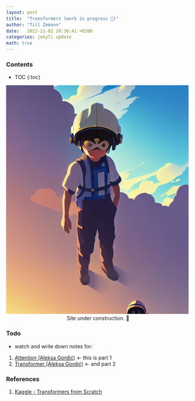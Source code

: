 ```yaml
---
layout: post
title:  "Transformers (work in progress 👷)"
author: "Till Zemann"
date:   2022-11-02 20:36:41 +0200
categories: jekyll update
math: true
---
```


### Contents
* TOC
{:toc}

<!-- builder image -->
<div class="img-block" style="width: 500px;">
    <img src="/images/builder_one.png"/>
</div>
<center>Site under construction. 👷</center>

### Todo

- watch and write down notes for:
1. [Attention (Aleksa Gordić)](https://www.youtube.com/watch?v=n9sLZPLOxG8) <- this is part 1
2. [Transformer (Aleksa Gordić)](https://www.youtube.com/watch?v=cbYxHkgkSVs) <- and part 2

<!-- In-Text Citing -->
<!-- 
You can...
- use bullet points
1. use
2. ordered
3. lists


-- Math --
$\hat{s} = \frac{1}{n-1} \sum_{i=1}^{n} (x_i - \mu)^2$ 

-- Images --
<div class="img-block" style="width: 800px;">
    <img src="/images/lofi_art.png"/>
    <span><strong>Fig 1.1.</strong> Agent and Environment interactions</span>
</div>

-- Links --
[(k-fold) Cross-Validation](https://scikit-learn.org/stable/modules/cross_validation.html)

{% highlight python %}
@jit
def f(x)
    print("hi")
# does cool stuff
{% endhighlight %}

-- Highlights --
AAABC `ASDF` __some bold text__

-- Colors --
The <strong style="color: #1E72E7">joint distribution</strong> of $X$ and $Y$ is written as $P(X, Y)$.
The <strong style="color: #ED412D">marginal distribution</strong> on the other hand can be written out as a table.
-->


### References
1. [Kaggle - Transformers from Scratch][kaggle-transformer-from-scratch]

<!-- Ressources -->
[kaggle-transformer-from-scratch]: https://www.kaggle.com/code/arunmohan003/transformer-from-scratch-using-pytorch/notebook